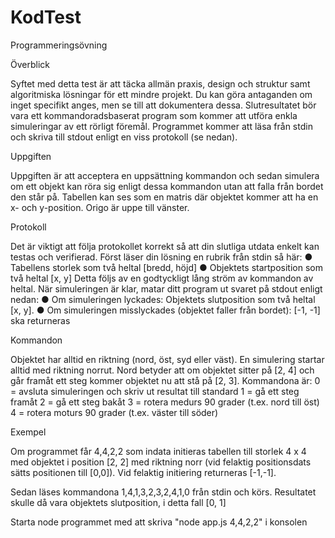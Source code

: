 # KodTest
Programmeringsövning

Överblick

Syftet med detta test är att täcka allmän praxis, design och struktur samt
algoritmiska lösningar för ett mindre projekt.
Du kan göra antaganden om inget specifikt anges, men se till att dokumentera dessa.
Slutresultatet bör vara ett kommandoradsbaserat program som kommer att utföra enkla simuleringar av ett rörligt föremål. 
Programmet kommer att läsa från stdin och skriva till stdout enligt en viss
protokoll (se nedan).

Uppgiften

Uppgiften är att acceptera en uppsättning kommandon och sedan simulera om ett objekt kan röra sig enligt dessa kommandon utan att falla från bordet den står på.
Tabellen kan ses som en matris där objektet kommer att ha en x- och y-position.
Origo är uppe till vänster.

Protokoll

Det är viktigt att följa protokollet korrekt så att din slutliga utdata enkelt kan testas och
verifierad.
Först läser din lösning en rubrik från stdin så här:
● Tabellens storlek som två heltal [bredd, höjd]
● Objektets startposition som två heltal [x, y]
Detta följs av en godtyckligt lång ström av kommandon av heltal.
När simuleringen är klar, matar ditt program ut svaret på stdout enligt nedan:
● Om simuleringen lyckades: Objektets slutposition som två heltal [x, y].
● Om simuleringen misslyckades (objektet faller från bordet): [-1, -1] ska returneras

Kommandon

Objektet har alltid en riktning (nord, öst, syd eller väst). 
En simulering startar alltid med riktning norrut. 
Nord betyder att om objektet sitter på [2, 4] och går framåt ett steg kommer objektet nu att stå på [2, 3].
Kommandona är:
0 = avsluta simuleringen och skriv ut resultat till standard
1 = gå ett steg framåt
2 = gå ett steg bakåt
3 = rotera medurs 90 grader (t.ex. nord till öst)
4 = rotera moturs 90 grader (t.ex. väster till söder)

Exempel

Om programmet får 4,4,2,2 som indata initieras tabellen till storlek 4 x 4 med objektet i
position [2, 2] med riktning norr (vid felaktig positionsdats sätts positionen till [0,0]).
Vid felaktig initiering returneras [-1,-1].

Sedan läses kommandona 1,4,1,3,2,3,2,4,1,0 från stdin och körs. 
Resultatet skulle då vara objektets slutposition, i detta fall [0, 1]

Starta node programmet med att skriva "node app.js 4,4,2,2" i konsolen

